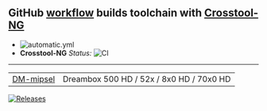 ## GitHub [workflow](/../../actions) builds toolchain with [Crosstool-NG](https://github.com/crosstool-ng/crosstool-ng/)
- ![automatic.yml](/../../actions/workflows/automatic.yml/badge.svg)
-  **Crosstool-NG** *Status:* ![CI](https://github.com/crosstool-ng/crosstool-ng/workflows/CI/badge.svg)
---
|                                              |                                                         |
|----------------------------------------------|---------------------------------------------------------|
| [DM-mipsel](/DM-mipsel.config)               | Dreambox 500 HD / 52x / 8x0 HD / 70x0 HD                |

[![Releases](https://img.shields.io/github/downloads/fegolka/gc/total?style=social)](/../../releases/tag/mips)
